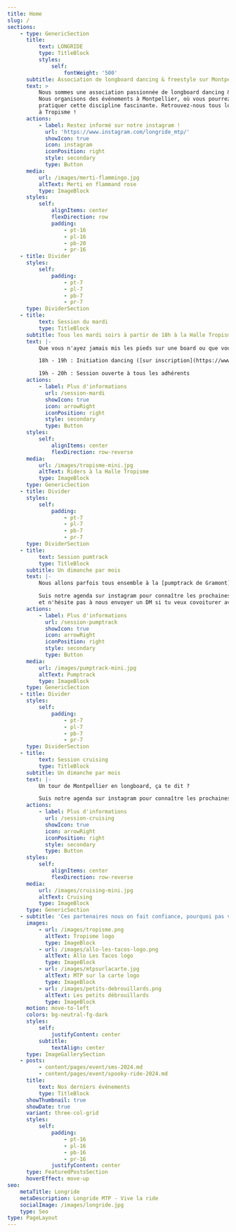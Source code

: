 ```yaml
---
title: Home
slug: /
sections:
    - type: GenericSection
      title:
          text: LONGRIDE
          type: TitleBlock
          styles:
              self:
                  fontWeight: '500'
      subtitle: Association de longboard dancing & freestyle sur Montpellier
      text: >
          Nous sommes une association passionnée de longboard dancing & freestyle.
          Nous organisons des événements à Montpellier, où vous pourrez découvrir et
          pratiquer cette discipline fascinante. Retrouvez-nous tous les mardi soir
          à Tropisme !
      actions:
          - label: Restez informé sur notre instagram !
            url: 'https://www.instagram.com/longride_mtp/'
            showIcon: true
            icon: instagram
            iconPosition: right
            style: secondary
            type: Button
      media:
          url: /images/merti-flammingo.jpg
          altText: Merti en flammand rose
          type: ImageBlock
      styles:
          self:
              alignItems: center
              flexDirection: row
              padding:
                  - pt-16
                  - pl-16
                  - pb-20
                  - pr-16
    - title: Divider
      styles:
          self:
              padding:
                  - pt-7
                  - pl-7
                  - pb-7
                  - pr-7
      type: DividerSection
    - title:
          text: Session du mardi
          type: TitleBlock
      subtitle: Tous les mardi soirs à partir de 18h à la Halle Tropisme
      text: |-
          Que vous n'ayez jamais mis les pieds sur une board ou que vous soyer un pro, venez roulez avec nous à couvert à la Halle Tropisme !

          18h - 19h : Initiation dancing ([sur inscription](https://www.helloasso.com/associations/association-de-longboard-longride-montpellier))

          19h - 20h : Session ouverte à tous les adhérents
      actions:
          - label: Plus d'informations
            url: /session-mardi
            showIcon: true
            icon: arrowRight
            iconPosition: right
            style: secondary
            type: Button
      styles:
          self:
              alignItems: center
              flexDirection: row-reverse
      media:
          url: /images/tropisme-mini.jpg
          altText: Riders à la Halle Tropisme
          type: ImageBlock
      type: GenericSection
    - title: Divider
      styles:
          self:
              padding:
                  - pt-7
                  - pl-7
                  - pb-7
                  - pr-7
      type: DividerSection
    - title:
          text: Session pumtrack
          type: TitleBlock
      subtitle: Un dimanche par mois
      text: |-
          Nous allons parfois tous ensemble à la [pumptrack de Gramont](https://maps.app.goo.gl/jjviKR6HBeVioThm7).

          Suis notre agenda sur instagram pour connaître les prochaines dates,
          et n'hésite pas à nous envoyer un DM si tu veux covoiturer avec nous !
      actions:
          - label: Plus d'informations
            url: /session-pumptrack
            showIcon: true
            icon: arrowRight
            iconPosition: right
            style: secondary
            type: Button
      media:
          url: /images/pumptrack-mini.jpg
          altText: Pumptrack
          type: ImageBlock
      type: GenericSection
    - title: Divider
      styles:
          self:
              padding:
                  - pt-7
                  - pl-7
                  - pb-7
                  - pr-7
      type: DividerSection
    - title:
          text: Session cruising
          type: TitleBlock
      subtitle: Un dimanche par mois
      text: |-
          Un tour de Montpellier en longboard, ça te dit ?

          Suis notre agenda sur instagram pour connaître les prochaines dates !
      actions:
          - label: Plus d'informations
            url: /session-cruising
            showIcon: true
            icon: arrowRight
            iconPosition: right
            style: secondary
            type: Button
      styles:
          self:
              alignItems: center
              flexDirection: row-reverse
      media:
          url: /images/cruising-mini.jpg
          altText: Cruising
          type: ImageBlock
      type: GenericSection
    - subtitle: 'Ces partenaires nous on fait confiance, pourquoi pas vous !'
      images:
          - url: /images/tropisme.png
            altText: Tropisme logo
            type: ImageBlock
          - url: /images/allo-les-tacos-logo.png
            altText: Allo Les Tacos logo
            type: ImageBlock
          - url: /images/mtpsurlacarte.jpg
            altText: MTP sur la carte logo
            type: ImageBlock
          - url: /images/petits-debrouillards.png
            altText: Les petits débrouillards
            type: ImageBlock
      motion: move-to-left
      colors: bg-neutral-fg-dark
      styles:
          self:
              justifyContent: center
          subtitle:
              textAlign: center
      type: ImageGallerySection
    - posts:
          - content/pages/event/sms-2024.md
          - content/pages/event/spooky-ride-2024.md
      title:
          text: Nos derniers événements
          type: TitleBlock
      showThumbnail: true
      showDate: true
      variant: three-col-grid
      styles:
          self:
              padding:
                  - pt-16
                  - pl-16
                  - pb-16
                  - pr-16
              justifyContent: center
      type: FeaturedPostsSection
      hoverEffect: move-up
seo:
    metaTitle: Longride
    metaDescription: Longride MTP - Vive la ride
    socialImage: /images/longride.jpg
    type: Seo
type: PageLayout
---
```

